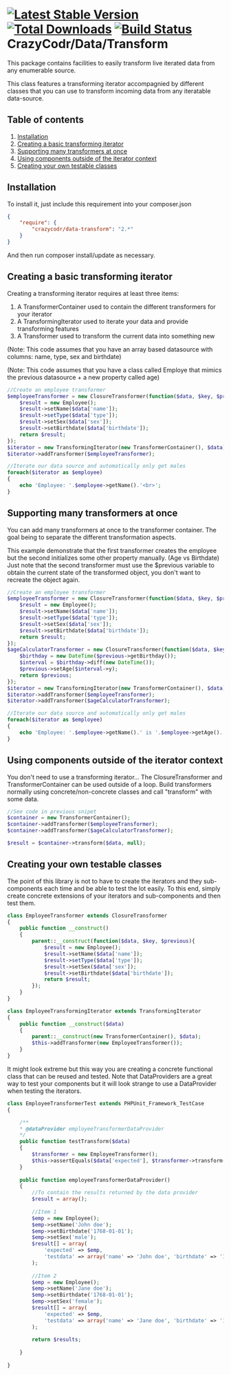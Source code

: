 [![Latest Stable Version](https://poser.pugx.org/crazycodr/data-transform/version.png)](https://packagist.org/packages/crazycodr/data-transform) [![Total Downloads](https://poser.pugx.org/crazycodr/data-transform/downloads.png)](https://packagist.org/packages/crazycodr/data-transform) [![Build Status](https://travis-ci.org/crazycodr/data-transform.png?branch=master)](https://travis-ci.org/crazycodr/data-transform)
CrazyCodr/Data/Transform
======================
This package contains facilities to easily transform live iterated data from any enumerable source.

This class features a transforming iterator accompagnied by different classes that you can use to transform incoming data from any iteratable data-source.

Table of contents
-----------------
1. [Installation](#installation)
2. [Creating a basic transforming iterator](#creating-a-basic-transforming-iterator)
3. [Supporting many transformers at once](#supporting-many-transformers-at-once)
4. [Using components outside of the iterator context](#using-components-outside-of-the-iterator-context)
5. [Creating your own testable classes](#creating-your-own-testable-classes)

Installation
------------

To install it, just include this requirement into your composer.json

```json
{
    "require": {
        "crazycodr/data-transform": "2.*"
    }
}
``` 

And then run composer install/update as necessary.

Creating a basic transforming iterator
--------------------------------------

Creating a transforming iterator requires at least three items:

1. A TransformerContainer used to contain the different transformers for your iterator
2. A TransformingIterator used to iterate your data and provide transforming features
3. A Transformer used to transform the current data into something new

(Note: This code assumes that you have an array based datasource with columns: name, type, sex and birthdate)

(Note: This code assumes that you have a class called Employe that mimics the previous datasource + a new property called age)

```PHP
//Create an employee transformer
$employeeTransformer = new ClosureTransformer(function($data, $key, $previous){ 
	$result = new Employee();
	$result->setName($data['name']);
	$result->setType($data['type']);
	$result->setSex($data['sex']);
	$result->setBirthdate($data['birthdate']);
	return $result;
});
$iterator = new TransformingIterator(new TransformerContainer(), $data);
$iterator->addTransformer($employeeTransformer);

//Iterate our data source and automatically only get males
foreach($iterator as $employee)
{
	echo 'Employee: '.$employee->getName().'<br>';
}
```

Supporting many transformers at once
------------------------------------

You can add many transformers at once to the transformer container. The goal being to separate the different transformation aspects.

This example demonstrate that the first transformer creates the employee but the second initializes some other property manually. (Age vs Birthdate) Just note that the second transformer must use the $previous variable to obtain the current state of the transformed object, you don't want to recreate the object again.

```PHP
//Create an employee transformer
$employeeTransformer = new ClosureTransformer(function($data, $key, $previous){ 
	$result = new Employee();
	$result->setName($data['name']);
	$result->setType($data['type']);
	$result->setSex($data['sex']);
	$result->setBirthdate($data['birthdate']);
	return $result;
});
$ageCalculatorTransformer = new ClosureTransformer(function($data, $key, $previous){ 
	$birthday = new DateTime($previous->getBirthday());
	$interval = $birthday->diff(new DateTime());
	$previous->setAge($interval->y);
	return $previous;
});
$iterator = new TransformingIterator(new TransformerContainer(), $data);
$iterator->addTransformer($employeeTransformer);
$iterator->addTransformer($ageCalculatorTransformer);

//Iterate our data source and automatically only get males
foreach($iterator as $employee)
{
	echo 'Employee: '.$employee->getName().' is '.$employee->getAge().' years old<br>';
}
```

Using components outside of the iterator context
------------------------------------------------

You don't need to use a transforming iterator... The ClosureTransformer and TransformerContainer can be used outside of a loop. Build transformers normally using concrete/non-concrete classes and call "transform" with some data.

```PHP
//See code in previous snipet
$container = new TransformerContainer();
$container->addTransformer($employeeTransformer);
$container->addTransformer($ageCalculatorTransformer);

$result = $container->transform($data, null);
```

Creating your own testable classes
----------------------------------

The point of this library is not to have to create the iterators and they sub-components each time and be able
to test the lot easily. To this end, simply create concrete extensions of your iterators and sub-components and 
then test them.

```PHP
class EmployeeTransformer extends ClosureTransformer
{
	public function __construct()
	{
		parent::__construct(function($data, $key, $previous){ 
			$result = new Employee();
			$result->setName($data['name']);
			$result->setType($data['type']);
			$result->setSex($data['sex']);
			$result->setBirthdate($data['birthdate']);
			return $result;
		});
	}
}
```

```PHP
class EmployeeTransformingIterator extends TransformingIterator
{
	public function __construct($data)
	{
		parent::__construct(new TransformerContainer(), $data);
		$this->addTransformer(new EmployeeTransformer());
	}
}
```

It might look extreme but this way you are creating a concrete functional class that can be reused and tested.
Note that DataProviders are a great way to test your components but it will look strange to use a 
DataProvider when testing the iterators.

```PHP
class EmployeeTransformerTest extends PHPUnit_Framework_TestCase
{

	/**
	* @dataProvider employeeTransformerDataProvider
	*/
	public function testTransform($data)
	{
		$transformer = new EmployeeTransformer();
		$this->assertEquals($data['expected'], $transformer->transform($data['testdata'], null));
	}
	
	public function employeeTransformerDataProvider()
	{
		//To contain the results returned by the data provider
		$result = array();
		
		//Item 1
		$emp = new Employee();
		$emp->setName('John doe');
		$emp->setBirthdate('1768-01-01');
		$emp->setSex('male');
		$result[] = array(
			'expected' => $emp,
			'testdata' => array('name' => 'John doe', 'birthdate' => '1768-01-01', 'sex' => 'male'),
		);
		
		//Item 2
		$emp = new Employee();
		$emp->setName('Jane doe');
		$emp->setBirthdate('1768-01-01');
		$emp->setSex('female');
		$result[] = array(
			'expected' => $emp,
			'testdata' => array('name' => 'Jane doe', 'birthdate' => '1768-01-01', 'sex' => 'female'),
		);
		
		return $results;
		
	}
	
}
```
